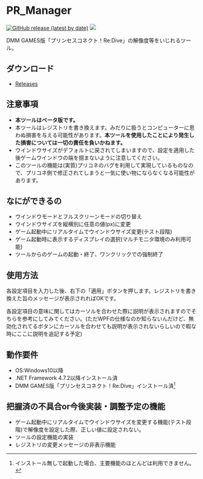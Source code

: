 # PR_Manager

[![GitHub release (latest by date)](https://img.shields.io/github/v/release/South2190/PR_Manager)](https://github.com/South2190/PR_Manager/releases)
[![](https://img.shields.io/badge/-changelog-green)](https://github.com/South2190/PR_Manager/blob/main/changelog.md)

DMM GAMES版「プリンセスコネクト！Re:Dive」の解像度等をいじれるツール。

## ダウンロード
- [Releases](https://github.com/South2190/PR_Manager/releases)

## 注意事項
- **本ツールはベータ版です。**
- 本ツールはレジストリを書き換えます。みだりに扱うとコンピューターに思わぬ損害を与える可能性があります。**本ツールを使用したことにより発生した損害については一切の責任を負いかねます。**
- ウインドウサイズがデフォルトに戻されてしまいますので、設定を適用した後ゲームウインドウの端を掴まないように注意してください。
- このツールの機能は(実質)プリコネのバグを利用して実現しているものなので、プリコネ側で修正されてしまうと一気に使い物にならなくなる可能性があります。

## なにができるの
- ウインドウモードとフルスクリーンモードの切り替え
- ウインドウサイズを縦横別に任意の値(px)に変更
- ゲーム起動中にリアルタイムでウインドウサイズ変更(テスト段階)
- ゲーム起動時に表示するディスプレイの選択(マルチモニタ環境のみ利用可能)
- ツールからのゲームの起動・終了、ワンクリックでの強制終了

## 使用方法
各設定項目を入力した後、右下の「適用」ボタンを押します。レジストリを書き換えた旨のメッセージが表示されればOKです。

各設定項目の意味に関してはカーソルを合わせた際に説明が表示されますのでそちらを参考にしてみてください。(ただWPFの仕様なのか知らないんだけど、無効化されてるボタンにカーソルを合わせても説明が表示されないらしいので暇な時にここに説明を追記する予定)

## 動作要件
- OS:Windows10以降
- .NET Framework 4.7.2以降インストール済
- DMM GAMES版「プリンセスコネクト！Re:Dive」インストール済[^1]
[^1]:インストール無しで起動した場合、主要機能のほとんどは利用できません。

## 把握済の不具合or今後実装・調整予定の機能
- ゲーム起動中にリアルタイムでウインドウサイズを変更する機能(テスト段階)で解像度を設定した際、正しい値に設定されない。
- ツールの設定機能の実装
- レジストリの変更メッセージの非表示機能
